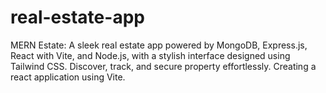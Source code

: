 # real-estate-app
MERN Estate: A sleek real estate app powered by MongoDB, Express.js, React with Vite, and Node.js, with a stylish interface designed using Tailwind CSS. Discover, track, and secure property effortlessly.
Creating a react application using Vite.

